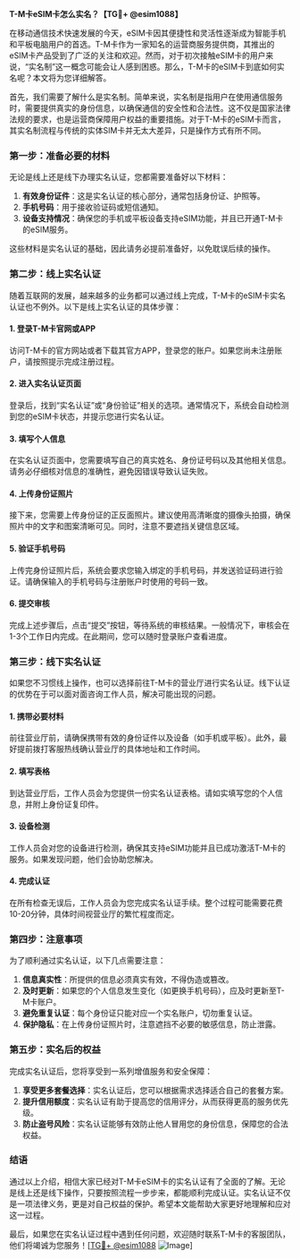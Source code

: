 **T-M卡eSIM卡怎么实名？【TG💪+ @esim1088】**

在移动通信技术快速发展的今天，eSIM卡因其便捷性和灵活性逐渐成为智能手机和平板电脑用户的首选。T-M卡作为一家知名的运营商服务提供商，其推出的eSIM卡产品受到了广泛的关注和欢迎。然而，对于初次接触eSIM卡的用户来说，“实名制”这一概念可能会让人感到困惑。那么，T-M卡的eSIM卡到底如何实名呢？本文将为您详细解答。

首先，我们需要了解什么是实名制。简单来说，实名制是指用户在使用通信服务时，需要提供真实的身份信息，以确保通信的安全性和合法性。这不仅是国家法律法规的要求，也是运营商保障用户权益的重要措施。对于T-M卡的eSIM卡而言，其实名制流程与传统的实体SIM卡并无太大差异，只是操作方式有所不同。

### **第一步：准备必要的材料**
无论是线上还是线下办理实名认证，您都需要准备好以下材料：
1. **有效身份证件**：这是实名认证的核心部分，通常包括身份证、护照等。
2. **手机号码**：用于接收验证码或短信通知。
3. **设备支持情况**：确保您的手机或平板设备支持eSIM功能，并且已开通T-M卡的eSIM服务。

这些材料是实名认证的基础，因此请务必提前准备好，以免耽误后续的操作。

### **第二步：线上实名认证**
随着互联网的发展，越来越多的业务都可以通过线上完成，T-M卡的eSIM卡实名认证也不例外。以下是线上实名认证的具体步骤：

#### **1. 登录T-M卡官网或APP**
访问T-M卡的官方网站或者下载其官方APP，登录您的账户。如果您尚未注册账户，请按照提示完成注册过程。

#### **2. 进入实名认证页面**
登录后，找到“实名认证”或“身份验证”相关的选项。通常情况下，系统会自动检测到您的eSIM卡状态，并提示您进行实名认证。

#### **3. 填写个人信息**
在实名认证页面中，您需要填写自己的真实姓名、身份证号码以及其他相关信息。请务必仔细核对信息的准确性，避免因错误导致认证失败。

#### **4. 上传身份证照片**
接下来，您需要上传身份证的正反面照片。建议使用高清晰度的摄像头拍摄，确保照片中的文字和图案清晰可见。同时，注意不要遮挡关键信息区域。

#### **5. 验证手机号码**
上传完身份证照片后，系统会要求您输入绑定的手机号码，并发送验证码进行验证。请确保输入的手机号码与注册账户时使用的号码一致。

#### **6. 提交审核**
完成上述步骤后，点击“提交”按钮，等待系统的审核结果。一般情况下，审核会在1-3个工作日内完成。在此期间，您可以随时登录账户查看进度。

### **第三步：线下实名认证**
如果您不习惯线上操作，也可以选择前往T-M卡的营业厅进行实名认证。线下认证的优势在于可以面对面咨询工作人员，解决可能出现的问题。

#### **1. 携带必要材料**
前往营业厅前，请确保携带有效的身份证件以及设备（如手机或平板）。此外，最好提前拨打客服热线确认营业厅的具体地址和工作时间。

#### **2. 填写表格**
到达营业厅后，工作人员会为您提供一份实名认证表格。请如实填写您的个人信息，并附上身份证复印件。

#### **3. 设备检测**
工作人员会对您的设备进行检测，确保其支持eSIM功能并且已成功激活T-M卡的服务。如果发现问题，他们会协助您解决。

#### **4. 完成认证**
在所有检查无误后，工作人员会为您完成实名认证手续。整个过程可能需要花费10-20分钟，具体时间视营业厅的繁忙程度而定。

### **第四步：注意事项**
为了顺利通过实名认证，以下几点需要注意：
1. **信息真实性**：所提供的信息必须真实有效，不得伪造或篡改。
2. **及时更新**：如果您的个人信息发生变化（如更换手机号码），应及时更新至T-M卡账户。
3. **避免重复认证**：每个身份证只能对应一个实名账户，切勿重复认证。
4. **保护隐私**：在上传身份证照片时，注意遮挡不必要的敏感信息，防止泄露。

### **第五步：实名后的权益**
完成实名认证后，您将享受到一系列增值服务和安全保障：
1. **享受更多套餐选择**：实名认证后，您可以根据需求选择适合自己的套餐方案。
2. **提升信用额度**：实名认证有助于提高您的信用评分，从而获得更高的服务优先级。
3. **防止盗号风险**：实名认证能够有效防止他人冒用您的身份信息，保障您的合法权益。

### **结语**
通过以上介绍，相信大家已经对T-M卡eSIM卡的实名认证有了全面的了解。无论是线上还是线下操作，只要按照流程一步步来，都能顺利完成认证。实名认证不仅是一项法律义务，更是对自己权益的保护。希望本文能帮助大家更好地理解和应对这一过程。

最后，如果您在实名认证过程中遇到任何问题，欢迎随时联系T-M卡的客服团队，他们将竭诚为您服务！[[TG💪+ @esim1088](https://t.me/s/esim1088) ![Image](https://i.postimg.cc/4NQfJmqS/Snipaste-2025-05-13-00-14-12.png)]